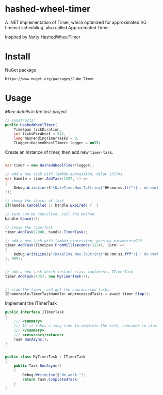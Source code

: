 # hashed-wheel-timer
A .NET implementation of Timer, which optimized for approximated I/O timeout scheduling, also called Approximated Timer.

Inspired by Netty [HashedWheelTimer](https://github.com/netty/netty/blob/4.1/common/src/main/java/io/netty/util/HashedWheelTimer.java)

# Install

NuGet package

```shell
https://www.nuget.org/packages/Cube.Timer
```

# Usage

*More details in the test-project*

```csharp 
// constructor
public HashedWheelTimer(
    TimeSpan tickDuration,
    int ticksPerWheel = 512,
    long maxPendingTimerTasks = 0,
    ILogger<HashedWheelTimer> logger = null)
```

Create an instance of timer, then add new `timer-task`.

```csharp

var timer = new HashedWheelTimer(logger);

// add a new task with lambda expression, delay 1357ms.
var handle = timer.AddTask(1357, () =>
{
    Debug.WriteLine($"{DateTime.Now.ToString("HH:mm:ss.fff")} : do work. ");
});

// check the status of task
if(handle.Cancelled || handle.Expired) {  }

// task can be cancelled, call the method.
handle.Cancel();

// reuse the timerTask
timer.AddTask(2000, handle.TimerTask);

// add a new task with lambda expression, passing parameter=999
timer.AddTask(TimeSpan.FromMilliseconds(1234), (prm) =>
{
    Debug.WriteLine($"{DateTime.Now.ToString("HH:mm:ss.fff")} : do work. parameter={prm}");
}, 999);


// add a new task which instant class implements ITimerTask
timer.AddTask(4357, new MyTimerTask());

 
// stop the timer, and get the unprocessed tasks.
IEnumerable<TimerTaskHandle> unprocessedTasks = await timer.Stop();

```

Implement the ITimerTask

```csharp
public interface ITimerTask
{
    /// <summary>
    /// If it takes a long time to complete the task, consider to start a new thread. 
    /// </summary>
    /// <returns></returns>
    Task RunAsync();
}


public class MyTimerTask : ITimerTask
{
    public Task RunAsync()
    {
        Debug.WriteLine($"do work.");
        return Task.CompletedTask;
    }
}

```


